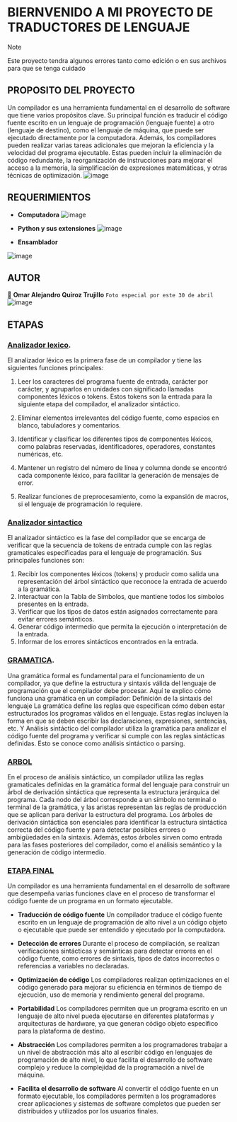 # BIERNVENIDO A MI PROYECTO DE TRADUCTORES DE LENGUAJE
> [!NOTE]
> Este proyecto tendra algunos errores tanto como edición o en sus archivos para que se tenga cuidado

## PROPOSITO DEL PROYECTO
Un compilador es una herramienta fundamental en el desarrollo de software que tiene varios propósitos clave. Su principal función es traducir el código fuente escrito en un lenguaje de programación (lenguaje fuente) a otro (lenguaje de destino), como el lenguaje de máquina, que puede ser ejecutado directamente por la computadora. 
Además, los compiladores pueden realizar varias tareas adicionales que mejoran la eficiencia y la velocidad del programa ejecutable. Estas pueden incluir la eliminación de código redundante, la reorganización de instrucciones para mejorar el acceso a la memoria, la simplificación de expresiones matemáticas, y otras técnicas de optimización.
![image](https://github.com/TortaAhogada02/Traductores-de-lenguaje/assets/102304790/7808a8e6-9d93-4b20-9e3a-3087a8defec6)

## REQUERIMIENTOS
* **Computadora**
![image](https://github.com/TortaAhogada02/Traductores-de-lenguaje/assets/102304790/146c70d6-4028-40c2-a7ce-859d83170194)

* **Python y sus extensiones**
![image](https://github.com/TortaAhogada02/Traductores-de-lenguaje/assets/102304790/12dc9848-7a48-4c2e-ac61-af7281024d52)

* **Ensamblador**
  
![image](https://github.com/TortaAhogada02/Traductores-de-lenguaje/assets/102304790/1519cec1-7183-4a06-b59d-c066f7ed0ea4)

## AUTOR
:cowboy_hat_face: **Omar Alejandro Quiroz Trujillo** 
`Foto especial por este 30 de abril`
![image](https://github.com/TortaAhogada02/Traductores-de-lenguaje/assets/102304790/9a6da839-f36a-46d0-a626-677e6d561ff6)

## ETAPAS
### [Analizador lexico](https://github.com/TortaAhogada02/Traductores-de-lenguaje/tree/ANALIZADOR-LEXICO).
El analizador léxico es la primera fase de un compilador y tiene las siguientes funciones principales:

1. Leer los caracteres del programa fuente de entrada, carácter por carácter, y agruparlos en unidades con significado llamadas componentes léxicos o tokens. Estos tokens son la entrada para la siguiente etapa del compilador, el analizador sintáctico.

2. Eliminar elementos irrelevantes del código fuente, como espacios en blanco, tabuladores y comentarios.

3. Identificar y clasificar los diferentes tipos de componentes léxicos, como palabras reservadas, identificadores, operadores, constantes numéricas, etc.

4. Mantener un registro del número de línea y columna donde se encontró cada componente léxico, para facilitar la generación de mensajes de error.

5. Realizar funciones de preprocesamiento, como la expansión de macros, si el lenguaje de programación lo requiere.

### [Analizador sintactico](https://github.com/TortaAhogada02/Traductores-de-lenguaje/tree/main/MINI%20ANALIZADOR%20SINTACTICO)

El analizador sintáctico es la fase del compilador que se encarga de verificar que la secuencia de tokens de entrada cumple con las reglas gramaticales especificadas para el lenguaje de programación. Sus principales funciones son:

1. Recibir los componentes léxicos (tokens) y producir como salida una representación del árbol sintáctico que reconoce la entrada de acuerdo a la gramática.
2. Interactuar con la Tabla de Símbolos, que mantiene todos los símbolos presentes en la entrada.
3. Verificar que los tipos de datos están asignados correctamente para evitar errores semánticos.
4. Generar código intermedio que permita la ejecución o interpretación de la entrada.
5. Informar de los errores sintácticos encontrados en la entrada.

### [GRAMATICA](https://github.com/TortaAhogada02/Traductores-de-lenguaje/tree/ULTIMA-PARTE/GRAMATICA%20COMPILADOR).
Una gramática formal es fundamental para el funcionamiento de un compilador, ya que define la estructura y sintaxis válida del lenguaje de programación que el compilador debe procesar. Aquí te explico cómo funciona una gramática en un compilador:
Definición de la sintaxis del lenguaje
La gramática define las reglas que especifican cómo deben estar estructurados los programas válidos en el lenguaje. Estas reglas incluyen la forma en que se deben escribir las declaraciones, expresiones, sentencias, etc.
Y Análisis sintáctico del compilador utiliza la gramática para analizar el código fuente del programa y verificar si cumple con las reglas sintácticas definidas. Esto se conoce como análisis sintáctico o parsing.

### [ARBOL](https://github.com/TortaAhogada02/Traductores-de-lenguaje/tree/ULTIMA-PARTE/Arbol)
En el proceso de análisis sintáctico, un compilador utiliza las reglas gramaticales definidas en la gramática formal del lenguaje para construir un árbol de derivación sintáctica que representa la estructura jerárquica del programa. Cada nodo del árbol corresponde a un símbolo no terminal o terminal de la gramática, y las aristas representan las reglas de producción que se aplican para derivar la estructura del programa.
Los árboles de derivación sintáctica son esenciales para identificar la estructura sintáctica correcta del código fuente y para detectar posibles errores o ambigüedades en la sintaxis. Además, estos árboles sirven como entrada para las fases posteriores del compilador, como el análisis semántico y la generación de código intermedio.

### [ETAPA FINAL](https://github.com/TortaAhogada02/Traductores-de-lenguaje/tree/ULTIMA-PARTE/etapa%20final)
Un compilador es una herramienta fundamental en el desarrollo de software que desempeña varias funciones clave en el proceso de transformar el código fuente de un programa en un formato ejecutable.

* **Traducción de código fuente**
Un compilador traduce el código fuente escrito en un lenguaje de programación de alto nivel a un código objeto o ejecutable que puede ser entendido y ejecutado por la computadora.

* **Detección de errores**
Durante el proceso de compilación, se realizan verificaciones sintácticas y semánticas para detectar errores en el código fuente, como errores de sintaxis, tipos de datos incorrectos o referencias a variables no declaradas.

* **Optimización de código**
Los compiladores realizan optimizaciones en el código generado para mejorar su eficiencia en términos de tiempo de ejecución, uso de memoria y rendimiento general del programa.

* **Portabilidad**
Los compiladores permiten que un programa escrito en un lenguaje de alto nivel pueda ejecutarse en diferentes plataformas y arquitecturas de hardware, ya que generan código objeto específico para la plataforma de destino.

* **Abstracción**
Los compiladores permiten a los programadores trabajar a un nivel de abstracción más alto al escribir código en lenguajes de programación de alto nivel, lo que facilita el desarrollo de software complejo y reduce la complejidad de la programación a nivel de máquina.

* **Facilita el desarrollo de software**
Al convertir el código fuente en un formato ejecutable, los compiladores permiten a los programadores crear aplicaciones y sistemas de software completos que pueden ser distribuidos y utilizados por los usuarios finales.
